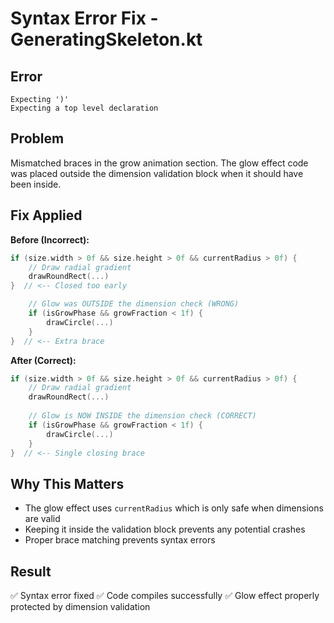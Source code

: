 # Syntax Error Fix - GeneratingSkeleton.kt

## Error

```
Expecting ')'
Expecting a top level declaration
```

## Problem

Mismatched braces in the grow animation section. The glow effect code was placed outside the dimension validation block when it should have been inside.

## Fix Applied

**Before (Incorrect):**

```kotlin
if (size.width > 0f && size.height > 0f && currentRadius > 0f) {
    // Draw radial gradient
    drawRoundRect(...)
}  // <-- Closed too early

    // Glow was OUTSIDE the dimension check (WRONG)
    if (isGrowPhase && growFraction < 1f) {
        drawCircle(...)
    }
}  // <-- Extra brace
```

**After (Correct):**

```kotlin
if (size.width > 0f && size.height > 0f && currentRadius > 0f) {
    // Draw radial gradient
    drawRoundRect(...)
    
    // Glow is NOW INSIDE the dimension check (CORRECT)
    if (isGrowPhase && growFraction < 1f) {
        drawCircle(...)
    }
}  // <-- Single closing brace
```

## Why This Matters

- The glow effect uses `currentRadius` which is only safe when dimensions are valid
- Keeping it inside the validation block prevents any potential crashes
- Proper brace matching prevents syntax errors

## Result

✅ Syntax error fixed
✅ Code compiles successfully
✅ Glow effect properly protected by dimension validation

